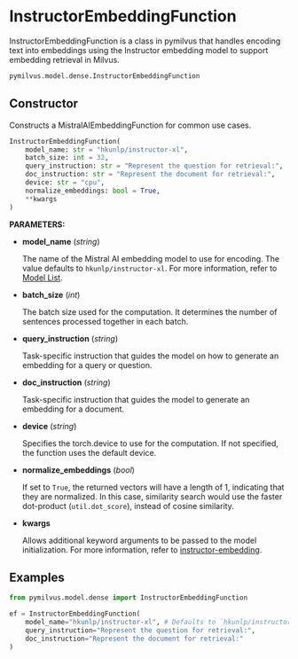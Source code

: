 # InstructorEmbeddingFunction

InstructorEmbeddingFunction is a class in pymilvus that handles encoding text into embeddings using the Instructor embedding model to support embedding retrieval in Milvus.

```python
pymilvus.model.dense.InstructorEmbeddingFunction
```

## Constructor

Constructs a MistralAIEmbeddingFunction for common use cases.

```python
InstructorEmbeddingFunction(
    model_name: str = "hkunlp/instructor-xl",
    batch_size: int = 32,
    query_instruction: str = "Represent the question for retrieval:",
    doc_instruction: str = "Represent the document for retrieval:",
    device: str = "cpu",
    normalize_embeddings: bool = True,
    **kwargs
)
```

**PARAMETERS:**

- **model_name** (*string*)

    The name of the Mistral AI embedding model to use for encoding. The value defaults to `hkunlp/instructor-xl`. For more information, refer to [Model List](https://github.com/xlang-ai/instructor-embedding?tab=readme-ov-file#model-list).

- **batch_size** (*int*)

    The batch size used for the computation. It determines the number of sentences processed together in each batch.

- **query_instruction** (*string*)

    Task-specific instruction that guides the model on how to generate an embedding for a query or question.

- **doc_instruction** (*string*)

    Task-specific instruction that guides the model to generate an embedding for a document.

- **device** (*string*)

    Specifies the torch.device to use for the computation. If not specified, the function uses the default device.

- **normalize_embeddings** (*bool*)

    If set to `True`, the returned vectors will have a length of 1, indicating that they are normalized. In this case, similarity search would use the faster dot-product (`util.dot_score`), instead of cosine similarity.

- **kwargs**

    Allows additional keyword arguments to be passed to the model initialization. For more information, refer to [instructor-embedding](https://github.com/xlang-ai/instructor-embedding?tab=readme-ov-file#the-encode-function).

## Examples

```python
from pymilvus.model.dense import InstructorEmbeddingFunction

ef = InstructorEmbeddingFunction(
    model_name="hkunlp/instructor-xl", # Defaults to `hkunlp/instructor-xl`
    query_instruction="Represent the question for retrieval:",
    doc_instruction="Represent the document for retrieval:"
)
```
